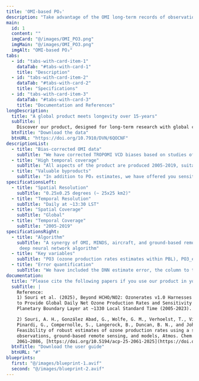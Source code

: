 ```yaml
---
title: 'OMI-based PO₃'
description: "Take advantage of the OMI long-term records of observations"
main:
  id: 1
  content: ""
  imgCard: "@/images/OMI_PO3.png"
  imgMain: "@/images/OMI_PO3.png"
  imgAlt: "OMI-based PO₃"
tabs:
  - id: "tabs-with-card-item-1"
    dataTab: "#tabs-with-card-1"
    title: "Description"
  - id: "tabs-with-card-item-2"
    dataTab: "#tabs-with-card-2"
    title: "Specifications"
  - id: "tabs-with-card-item-3"
    dataTab: "#tabs-with-card-3"
    title: "Documentation and References"
longDescription:
  title: "A global product meets longevity over 15-years"
  subTitle: |
    Discover our product, designed for long-term research with global coverage. Using bias-corrected OMI HCHO and NO2 retrievals along with other geophysical variables, this product generates PO₃ estimates and sensitivity maps at a spatial resolution of 0.25x0.25 degrees, spanning the period from 2005 to 2019. Perfect for long-term analysis, it provides reasonable, comprehensive data for tracking locally produced trends and environmental impacts over nearly two decades. Ideal for researchers seeking to understand air quality dynamics over time.
  btnTitle: "Download the data"
  btnURL: "https://doi.org/10.7910/DVN/6QOCNF"
descriptionList:
  - title: "Bias-corrected OMI data"
    subTitle: "We have corrected TROPOMI VCD biases based on studies of Pinardi et al. (2021) and Ayazpour et al. (2025)."
  - title: "High temporal coverage"
    subTitle: "All aspects of the product are produced 2005-2019, suitable for anomaly detection and long-term trend analysis."
  - title: "Valuable byproducts"
    subTitle: "In addition to PO₃ estimates, we have offered you sensitivity maps of PO₃ to HCHO and NO2, and HCHO and NO2 mixing ratios near-the-surface derived from a synergy of OMI and a state-of-the-art NASA's model"
specificationsLeft:
  - title: "Spatial Resolution"
    subTitle: "0.25x0.25 degrees (~ 25x25 km2)"
  - title: "Temporal Resolution"
    subTitle: "Daily at ~13:30 LST"
  - title: "Spatial Coverage"
    subTitle: "Global"
  - title: "Temporal Coverage"
    subTitle: "2005-2019"
specificationsRight:
  - title: "Algorithm"
    subTitle: "A synergy of OMI, MINDS, aircraft, and ground-based remote sensing data is used in a fine-tuned 
     deep neural network algorithm"
  - title: "Key variables"
    subTitle: "PO3 (ozone production rates estimates within PBL), PO3_error (absolute error budget), PO3_NO2 (the sensivitity of PO3 to NO2, a proxy for reactive nitrogen), PO3_HCHO (the sensitivity of PO3 to HCHO, a proxy for VOC reactivity)"
  - title: "Error quantification"
    subTitle: "We have included the DNN estimate error, the column to the surface conversion error, and OMI unresolved and random errors into the equation to build confidence in our product."
documentation:
  title: "Please cite the following papers if you use our product in your research:"
  subTitle: |
    Reference:  
    1) Souri et al. (2025), Beyond HCHO/NO2: Ozonerates v1.0 Harnesses Satellite Data and Deep Learning 
    to Provide Global Daily Net Ozone Production Rates and Sensitivity Maps Within  
    Planetary Boundary Layer at ~1330 Local Standard Time (2005-2023).  

    2) Souri, A. H., González Abad, G., Wolfe, G. M., Verhoelst, T., Vigouroux, C.,  
    Pinardi, G., Compernolle, S., Langerock, B., Duncan, B. N., and Johnson, M. S.:  
    Feasibility of robust estimates of ozone production rates using a synergy of satellite  
    observations, ground-based remote sensing, and models, Atmos. Chem. Phys., 25,  
    2061–2086, [https://doi.org/10.5194/acp-25-2061-2025](https://doi.org/10.5194/acp-25-2061-2025), 2025.
  btnTitle: "Download the user guide"
  btnURL: "#"
blueprints:
  first: "@/images/blueprint-1.avif"
  second: "@/images/blueprint-2.avif"  
---
```

